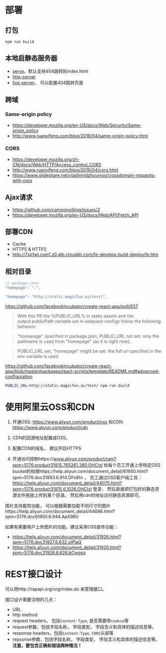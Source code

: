# 部署

## 打包
`npm run build`

## 本地启静态服务器
* [serve](https://github.com/zeit/serve)，默认支持404跳转到index.html
* [http-server](https://github.com/indexzero/http-server)
* [live-server](https://github.com/tapio/live-server)， 可以配置404跳转页面

## 跨域
### Same-origin policy
* https://developer.mozilla.org/en-US/docs/Web/Security/Same-origin_policy
* http://www.ruanyifeng.com/blog/2016/04/same-origin-policy.html
### CORS
* https://developer.mozilla.org/zh-CN/docs/Web/HTTP/Access_control_CORS
* http://www.ruanyifeng.com/blog/2016/04/cors.html
* https://www.slideshare.net/vladimirdzhuvinov/crossdomain-requests-with-cors

## Ajax请求
* https://github.com/camsong/blog/issues/2
* https://developer.mozilla.org/en-US/docs/Web/API/Fetch_API

## 部署CDN
* Cache
* HTTPS & HTTP2
* http://7xp1wl.com1.z0.glb.clouddn.com/fe-develop-build-deploy/fe.htm

## 相对目录
```js
// package.json
"homepage": ".",

"homepage": "http://static.magicfun.ai/test/",
```

https://github.com/facebookincubator/create-react-app/pull/937
> With this PR the %PUBLIC_URL% in static assets and the output.publicPath variable set in webpack configs follow the following behavior:

> "homepage" specified in package.json, PUBLIC_URL not set: only the pathname is used from "homepage" (as it is right now);

> PUBLIC_URL set, "homepage" might be set: the full url specified in the env variable is used

https://github.com/facebookincubator/create-react-app/blob/master/packages/react-scripts/template/README.md#advanced-configuration

```bash
PUBLIC_URL=http://static.magicfun.ai/test/ npm run build
```


# 使用阿里云OSS和CDN
1. 开通OSS: https://www.aliyun.com/product/oss 和CDN: https://www.aliyun.com/product/cdn

2. CDN的回源地址配置成OSS。

3. 配置CDN的域名， 建议开启HTTPS

4. 开通访问控制https://www.aliyun.com/product/ram?spm=5176.product31815.765261.380.OHCIzI
 给每个员工开通上传特定OSS bucket的权限https://help.aliyun.com/document_detail/61950.html?spm=5176.doc31893.6.914.DFo6hr ， 员工通过OSS客户端工具： https://help.aliyun.com/document_detail/44075.html?spm=5176.product31815.6.1026.OHCIzI 登录， 然后直接把打包好的静态资源文件拖放上传到某个目录。  然后用cdn的地址访问静态资源即可。  


图片支持裁剪功能， 可以根据需要加载不同尺寸的图片https://help.aliyun.com/document_detail/44686.html?spm=5176.doc61950.6.944.ApX9RV

如果有需要用户上传图片的功能，建议采用OSS直传功能：
* https://help.aliyun.com/document_detail/31926.html?spm=5176.doc31927.6.632.olPlaQ
* https://help.aliyun.com/document_detail/31920.html?spm=5176.doc31926.6.626.bCwgsq


# REST接口设计
可以用http://rapapi.org/org/index.do 来管理接口。

接口设计需要注明的几点：
* URL
* http method
* request headers， 包括`Content-Type`, 是否需要带`cookie`等
* request参数，包括字段名称， 字段类型， 字段含义和具体的描述信息等。
* response headers，包括`Content-Type`, `CORS`头部等
* repsonse参数，包括字段名称， 字段类型， 字段含义和具体的描述信息等。 **注意，要包含正确和错误两种情况！**
